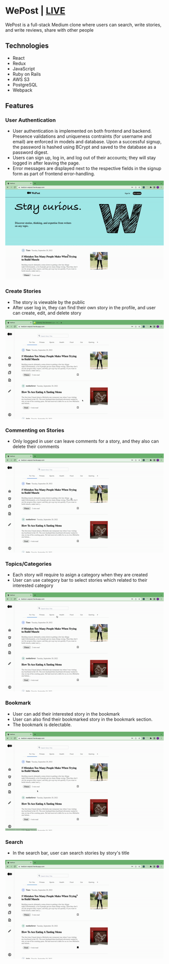 # WePost | [LIVE](https://medium-wepost.herokuapp.com/)

WePost is a full-stack Medium clone where users can search, write stories, and write reviews, share with other people


## Technologies
- React
- Redux
- JavaScript
- Ruby on Rails
- AWS S3
- PostgreSQL
- Webpack

## Features

### User Authentication
- User authentication is implemented on both frontend and backend. Presence validations and uniqueness contraints (for username and email) are enforced in models and database. Upon a successful signup, the password is hashed using BCrypt and saved to the database as a password digest.
- Users can sign up, log in, and log out of their accounts; they will stay logged in after leaving the page.
- Error messages are displayed next to the respective fields in the signup form as part of frontend error-handling.

![User](https://github.com/Tians97/WePost/blob/5a25d423a421698ceb365f3d7bfd63cdc123c7ef/gif/user.gif)


### Create Stories
- The story is viewable by the public
- After user log in, they can find their own story in the profile, and user can create, edit, and delete story

![Story](https://github.com/Tians97/WePost/blob/5a25d423a421698ceb365f3d7bfd63cdc123c7ef/gif/story.gif)


### Commenting on Stories
- Only logged in user can leave comments for a story, and they also can delete their comments

![review](https://github.com/Tians97/WePost/blob/5a25d423a421698ceb365f3d7bfd63cdc123c7ef/gif/review.gif)


### Topics/Categories
- Each story will require to asign a category when they are created
- User can use category bar to select stories which related to their interested category

![category](https://github.com/Tians97/WePost/blob/5a25d423a421698ceb365f3d7bfd63cdc123c7ef/gif/category.gif)

### Bookmark
- User can add their interested story in the bookmark
- User can also find their bookmarked story in the bookmark section.
- The bookmark is delectable.

![bookmark](https://github.com/Tians97/WePost/blob/5a25d423a421698ceb365f3d7bfd63cdc123c7ef/gif/bookmark.gif)


### Search
- In the search bar, user can search stories by story's title

![search](https://github.com/Tians97/WePost/blob/5a25d423a421698ceb365f3d7bfd63cdc123c7ef/gif/search.gif)

